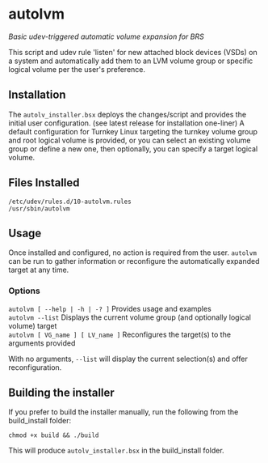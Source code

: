 # autolvm
*Basic udev-triggered automatic volume expansion for BRS*

This script and udev rule 'listen' for new attached block devices (VSDs) on a system and automatically add them to an LVM volume group or specific logical volume per the user's preference.

## Installation

The `autolv_installer.bsx` deploys the changes/script and provides the initial user configuration. (see latest release for installation one-liner)
A default configuration for Turnkey Linux targeting the turnkey volume group and root logical volume is provided, or you can select an existing volume 
group or define a new one, then optionally, you can specify a target logical volume.

## Files Installed

`/etc/udev/rules.d/10-autolvm.rules`  
`/usr/sbin/autolvm`  

## Usage

Once installed and configured, no action is required from the user. `autolvm` can be run to gather information or reconfigure the automatically expanded target at any time.

### Options

`autolvm [ --help | -h | -? ]`  Provides usage and examples  
`autolvm --list`  Displays the current volume group (and optionally logical volume) target  
`autolvm [ VG_name ] [ LV_name ]` Reconfigures the target(s) to the arguments provided  

With no arguments, `--list` will display the current selection(s) and offer reconfiguration. 

## Building the installer

If you prefer to build the installer manually, run the following from the build_install folder:

`chmod +x build && ./build`  

This will produce `autolv_installer.bsx` in the build_install folder.
